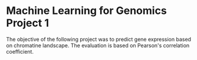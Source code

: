 # Machine Learning for Genomics Project 1

The objective of the following project was to predict gene expression based on chromatine landscape. The evaluation is based on Pearson's correlation coefficient.
